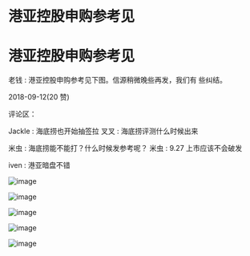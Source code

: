 # 港亚控股申购参考见

# 港亚控股申购参考见

老钱 : 港亚控股申购参考见下图。信源稍微晚些再发，我们有 些纠结。

2018-09-12(20 赞)

评论区：

Jackle : 海底捞也开始抽签拉 叉叉 : 海底捞评测什么时候出来

米虫 : 海底捞能不能打？什么时候发参考呢？ 米虫 : 9.27 上市应该不会破发

iven : 港亚暗盘不错

![image](img/Image_451.png)

![image](img/Image_452.png)

![image](img/Image_453.png)

![image](img/Image_454.png)

![image](img/Image_455.png)